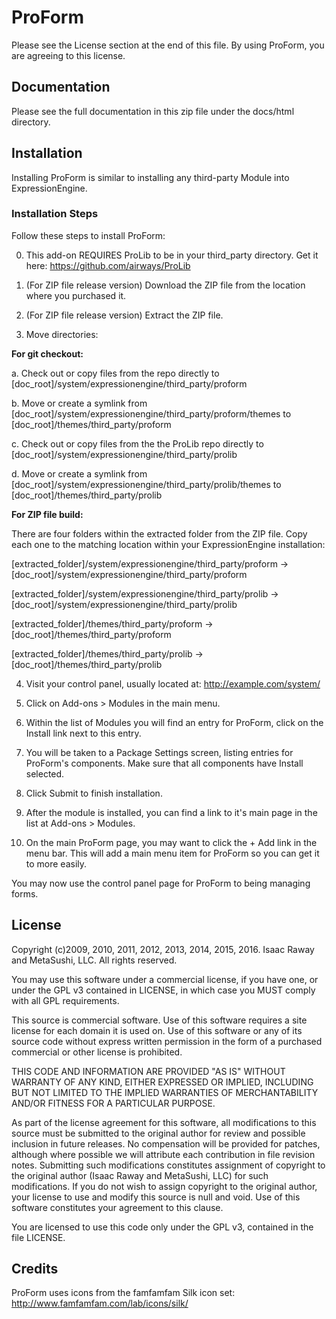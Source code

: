# ProForm
Please see the License section at the end of this file. By using ProForm, you are agreeing to this license.

## Documentation
Please see the full documentation in this zip file under the docs/html directory.

## Installation
Installing ProForm is similar to installing any third-party Module into ExpressionEngine.

### Installation Steps
Follow these steps to install ProForm:

 0. This add-on REQUIRES ProLib to be in your third_party directory. Get it here:
       https://github.com/airways/ProLib

 1. (For ZIP file release version) Download the ZIP file from the location where you purchased it.

 2. (For ZIP file release version) Extract the ZIP file.

 3. Move directories:
 
 <b>For git checkout:</b>
 
   a. Check out or copy files from the repo directly to [doc_root]/system/expressionengine/third_party/proform
   
   b. Move or create a symlink from [doc_root]/system/expressionengine/third_party/proform/themes to [doc_root]/themes/third_party/proform
   
   c. Check out or copy files from the the ProLib repo directly to [doc_root]/system/expressionengine/third_party/prolib
   
   d. Move or create a symlink from [doc_root]/system/expressionengine/third_party/prolib/themes to [doc_root]/themes/third_party/prolib
 
   <b>For ZIP file build:</b>
   
   There are four folders within the extracted folder from the ZIP file. Copy each one to the matching location
   within your ExpressionEngine installation:
   
   [extracted_folder]/system/expressionengine/third_party/proform → [doc_root]/system/expressionengine/third_party/proform
        
   [extracted_folder]/system/expressionengine/third_party/prolib → [doc_root]/system/expressionengine/third_party/prolib
        
   [extracted_folder]/themes/third_party/proform → [doc_root]/themes/third_party/proform
        
   [extracted_folder]/themes/third_party/prolib → [doc_root]/themes/third_party/prolib
        
   
 4. Visit your control panel, usually located at:
        http://example.com/system/

 5. Click on Add-ons > Modules in the main menu.

 6. Within the list of Modules you will find an entry for ProForm, click on the Install link next to this entry.

 7. You will be taken to a Package Settings screen, listing entries for ProForm's components. Make sure that all
   components have Install selected.

 8. Click Submit to finish installation.

 9. After the module is installed, you can find a link to it's main page in the list at Add-ons > Modules.

10. On the main ProForm page, you may want to click the + Add link in the menu bar. This will add a main menu
   item for ProForm so you can get it to more easily.

You may now use the control panel page for ProForm to being managing forms.


## License

Copyright (c)2009, 2010, 2011, 2012, 2013, 2014, 2015, 2016.
Isaac Raway and MetaSushi, LLC. All rights reserved.

You may use this software under a commercial license, if you have one,
or under the GPL v3 contained in LICENSE, in which case you MUST
comply with all GPL requirements.

This source is commercial software. Use of this software requires a
site license for each domain it is used on. Use of this software or any
of its source code without express written permission in the form of
a purchased commercial or other license is prohibited.

THIS CODE AND INFORMATION ARE PROVIDED "AS IS" WITHOUT WARRANTY OF ANY
KIND, EITHER EXPRESSED OR IMPLIED, INCLUDING BUT NOT LIMITED TO THE
IMPLIED WARRANTIES OF MERCHANTABILITY AND/OR FITNESS FOR A
PARTICULAR PURPOSE.

As part of the license agreement for this software, all modifications
to this source must be submitted to the original author for review and
possible inclusion in future releases. No compensation will be provided
for patches, although where possible we will attribute each contribution
in file revision notes. Submitting such modifications constitutes
assignment of copyright to the original author (Isaac Raway and
MetaSushi, LLC) for such modifications. If you do not wish to assign
copyright to the original author, your license to  use and modify this
source is null and void. Use of this software constitutes your agreement
to this clause.

You are licensed to use this code only under the GPL v3, contained in the
file LICENSE.

## Credits
ProForm uses icons from the famfamfam Silk icon set: http://www.famfamfam.com/lab/icons/silk/

